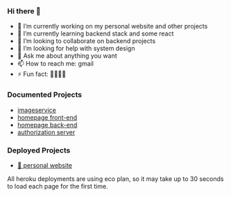 ### Hi there 👋

- 🔭 I’m currently working on my personal website and other projects
- 🌱 I’m currently learning backend stack and some react
- 👯 I’m looking to collaborate on backend projects
- 🤔 I’m looking for help with system design
- 💬 Ask me about anything you want
- 📫 How to reach me: gmail 
- ⚡ Fun fact: 🐢💤💤💤

### Documented Projects
- [imageservice](https://github.com/barjb/imageservice)
- [homepage front-end](https://github.com/barjb/Homepage-React)
- [homepage back-end](https://github.com/barjb/Homepage-Flask)
- [authorization server](https://github.com/barjb/AuthorizationServer)
### Deployed Projects
- [ 🚧 personal website ](https://barjb.herokuapp.com)

All heroku deployments are using eco plan, so it may take up to 30 seconds to load each page for the first time.
